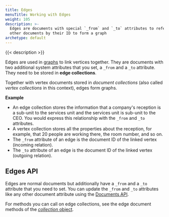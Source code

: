```yaml
---
title: Edges
menuTitle: Working with Edges
weight: 105
description: >-
  Edges are documents with special `_from` and `_to` attributes to reference
  other documents by their ID to form a graph
archetype: default
---
```

{{< description >}}

Edges are used in [graphs](first-steps.md) to link vertices together.
They are documents with two additional system attributes that you set, a
`_from` and a `_to` attribute. They need to be stored in **edge collections**.

Together with vertex documents stored in _document collections_ (also called
_vertex collections_ in this context), edges form graphs.

**Example**

- An edge collection stores the information that a company's reception is a
  sub-unit to the services unit and the services unit is sub-unit to the
  CEO. You would express this relationship with the `_from` and `_to` attributes.
- A vertex collection stores all the properties about the reception, for example,
  that 20 people are working there, the room number, and so on.
- The `_from` attribute of an edge is the document ID of the linked vertex
  (incoming relation).
- The `_to` attribute of an edge is the document ID of the linked vertex
  (outgoing relation).

## Edges API

Edges are normal documents but additionally have a `_from` and a `_to` attribute
that you need to set.
You can update the `_from` and `_to` attributes like any other document attribute
using the [Documents API](../develop/javascript-api/@arangodb/collection-object.md#documents).

For methods you can call on edge collections, see the edge document methods of
the [_collection_ object](../develop/javascript-api/@arangodb/collection-object.md#edge-documents).
